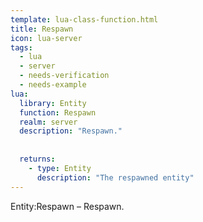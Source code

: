 ```yaml
---
template: lua-class-function.html
title: Respawn
icon: lua-server
tags:
  - lua
  - server
  - needs-verification
  - needs-example
lua:
  library: Entity
  function: Respawn
  realm: server
  description: "Respawn."
  
  
  returns:
    - type: Entity
      description: "The respawned entity"
---
```


<div class="lua__search__keywords">
Entity:Respawn &#x2013; Respawn.
</div>
